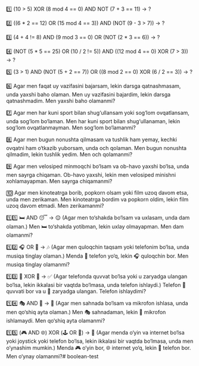 
1️⃣ (10 > 5) XOR (8 mod 4 == 0) AND NOT (7 + 3 == 11) → ?

2️⃣ ((6 * 2 == 12) OR (15 mod 4 == 3)) AND (NOT (9 - 3 > 7)) → ?

3️⃣ (4 + 4 != 8) AND (9 mod 3 == 0) OR (NOT (2 * 3 == 6)) → ?

4️⃣ (NOT (5 * 5 == 25) OR (10 / 2 != 5)) AND ((12 mod 4 == 0) XOR (7 > 3)) → ?

5️⃣ (3 > 1) AND (NOT (5 + 2 == 7)) OR ((8 mod 2 == 0) XOR (6 / 2 == 3)) → ?

6️⃣ Agar men faqat uy vazifasini bajarsam, lekin darsga qatnashmasam, unda yaxshi baho olaman.
Men uy vazifasini bajardim, lekin darsga qatnashmadim. Men yaxshi baho olamanmi?

7️⃣ Agar men har kuni sport bilan shug‘ullansam yoki sog‘lom ovqatlansam, unda sog‘lom bo‘laman.
Men har kuni sport bilan shug‘ullanaman, lekin sog‘lom ovqatlanmayman. Men sog‘lom bo‘lamanmi?

8️⃣ Agar men bugun nonushta qilmasam va tushlik ham yemay, kechki ovqatni ham o‘tkazib yuborsam, unda och qolaman.
Men bugun nonushta qilmadim, lekin tushlik yedim. Men och qolamanmi?

9️⃣ Agar men velosiped minmoqchi bo‘lsam va ob-havo yaxshi bo‘lsa, unda men sayrga chiqaman.
Ob-havo yaxshi, lekin men velosiped minishni xohlamayapman. Men sayrga chiqamanmi?

🔟 Agar men kinoteatrga borib, popkorn olsam yoki film uzoq davom etsa, unda men zerikaman.
Men kinoteatrga bordim va popkorn oldim, lekin film uzoq davom etmadi. Men zerikamanmi?


1️⃣1️⃣ 🛏️ AND 😴 → 😌
(Agar men to‘shakda bo‘lsam va uxlasam, unda dam olaman.)
Men 🛏️ to‘shakda yotibman, lekin uxlay olmayapman. Men dam olamanmi?

1️⃣2️⃣ 🎧 OR 📱 → 🎶
(Agar men quloqchin taqsam yoki telefonim bo‘lsa, unda musiqa tinglay olaman.)
Menda 📱 telefon yo‘q, lekin 🎧 quloqchin bor. Men musiqa tinglay olamanmi?

1️⃣3️⃣ 🔋 XOR 🔌 → ✅
(Agar telefonda quvvat bo‘lsa yoki u zaryadga ulangan bo‘lsa, lekin ikkalasi bir vaqtda bo‘lmasa, unda telefon ishlaydi.)
Telefon 🔋 quvvati bor va u 🔌 zaryadga ulangan. Telefon ishlaydimi?

1️⃣4️⃣ 🎭 AND 🎤 → 🎵
(Agar men sahnada bo‘lsam va mikrofon ishlasa, unda men qo‘shiq ayta olaman.)
Men 🎭 sahnadaman, lekin 🎤 mikrofon ishlamaydi. Men qo‘shiq ayta olamanmi?

1️⃣5️⃣ (🎮 AND 🌐) XOR (🕹️ OR 📱) → 🤔
(Agar menda o‘yin va internet bo‘lsa yoki joystick yoki telefon bo‘lsa, lekin ikkalasi bir vaqtda bo‘lmasa, unda men o‘ynashim mumkin.)
Menda 🎮 o‘yin bor, 🌐 internet yo‘q, lekin 📱 telefon bor. Men o‘ynay olamanmi?#   b o o l e a n - t e s t  
 